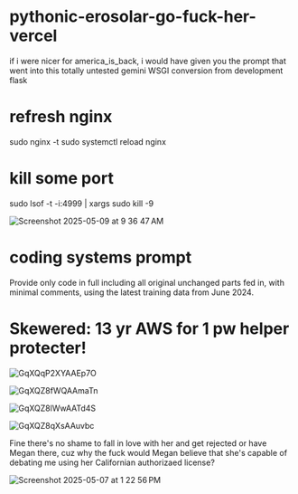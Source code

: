 # pythonic-erosolar-go-fuck-her-vercel

if i were nicer for america_is_back, i would have given you the prompt that went into this totally untested gemini WSGI conversion from development flask

# refresh nginx

sudo nginx -t
sudo systemctl reload nginx

# kill some port

sudo lsof -t -i:4999 | xargs sudo kill -9

![Screenshot 2025-05-09 at 9 36 47 AM](https://github.com/user-attachments/assets/bfbd8af1-6346-4518-b3ba-5d2cccb920aa)

# coding systems prompt

Provide only code in full including all original unchanged parts fed in, with minimal comments, using the latest training data from June 2024.

# Skewered: 13 yr AWS for 1 pw helper protecter!

![GqXQqP2XYAAEp7O](https://github.com/user-attachments/assets/e6eb269c-1f95-4135-b882-cc74be3f320a)

![GqXQZ8fWQAAmaTn](https://github.com/user-attachments/assets/11b7d865-4bfc-46e0-9255-7d96feae20b8)

![GqXQZ8lWwAATd4S](https://github.com/user-attachments/assets/eb251cb4-1363-4ca3-abbe-fcc7d44a5842)

![GqXQZ8qXsAAuvbc](https://github.com/user-attachments/assets/f65afa94-e902-4853-a276-227f1f9dff85)


Fine there's no shame to fall in love with her and get rejected or have Megan there, cuz why the fuck would Megan believe that she's capable of debating me using her Californian authorizaed license?

![Screenshot 2025-05-07 at 1 22 56 PM](https://github.com/user-attachments/assets/82081d73-4583-4840-ae05-dd51c4d8849a)
